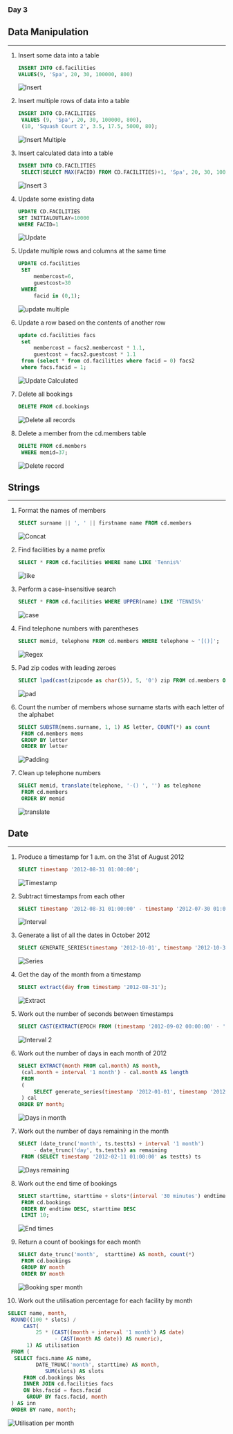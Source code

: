### Day 3

## Data Manipulation
____________________

1) Insert some data into a table
    ```sql
   INSERT INTO cd.facilities
    VALUES(9, 'Spa', 20, 30, 100000, 800)
   ```
   ![Insert](./images/day3/insert.png)

2) Insert multiple rows of data into a table
   ```sql
   INSERT INTO CD.FACILITIES
    VALUES (9, 'Spa', 20, 30, 100000, 800),
    (10, 'Squash Court 2', 3.5, 17.5, 5000, 80);
   ```
   ![Insert Multiple](./images/day3/insert2.png)

3) Insert calculated data into a table
   ```sql
   INSERT INTO CD.FACILITIES
	SELECT(SELECT MAX(FACID) FROM CD.FACILITIES)+1, 'Spa', 20, 30, 100000, 800
   ```
   ![Insert 3](./images/day3/insert3.png)

4) Update some existing data
   ```sql
   UPDATE CD.FACILITIES
   SET INITIALOUTLAY=10000
   WHERE FACID=1
   ```
   ![Update](./images/day3/UPDATE.png)

5) Update multiple rows and columns at the same time
   ```sql
   UPDATE cd.facilities
	SET
		membercost=6,
		guestcost=30
	WHERE
		facid in (0,1);
   ```
   ![update multiple](./images/day3/updatemultiple.png)

6) Update a row based on the contents of another row
   ```sql
   update cd.facilities facs
    set
        membercost = facs2.membercost * 1.1,
        guestcost = facs2.guestcost * 1.1
    from (select * from cd.facilities where facid = 0) facs2
    where facs.facid = 1;
   ```
   ![Update Calculated](./images/day3/updatecalc.png)

7) Delete all bookings
   ```sql
   DELETE FROM cd.bookings
   ```
   ![Delete all records](./images/day3/delete.png)

8) Delete a member from the cd.members table
   ```sql
   DELETE FROM cd.members
	WHERE memid=37;
   ```
   ![Delete record](./images/day3/deletewh.png)


## Strings
_______

1) Format the names of members
   ```sql
   SELECT surname || ', ' || firstname name FROM cd.members
   ```
   ![Concat](./images/day3/concat.png)

2) Find facilities by a name prefix
   ```sql
   SELECT * FROM cd.facilities WHERE name LIKE 'Tennis%'
   ```
   ![like](./images/day3/like.png)

3) Perform a case-insensitive search
   ```sql
   SELECT * FROM cd.facilities WHERE UPPER(name) LIKE 'TENNIS%'
   ```
   ![case](./images/day3/case.png)

4) Find telephone numbers with parentheses
   ```sql
   SELECT memid, telephone FROM cd.members WHERE telephone ~ '[()]';
   ```
   ![Regex](./images/day3/reg.png)

5) Pad zip codes with leading zeroes
   ```sql
   SELECT lpad(cast(zipcode as char(5)), 5, '0') zip FROM cd.members ORDER BY zip;
   ```
   ![pad](./images/day3/pad.png)

6) Count the number of members whose surname starts with each letter of the alphabet
   ```sql
   SELECT SUBSTR(mems.surname, 1, 1) AS letter, COUNT(*) as count
	FROM cd.members mems
	GROUP BY letter
	ORDER BY letter
   ```
   ![Padding](./images/day3/substr.png)

7) Clean up telephone numbers
   ```sql
   SELECT memid, translate(telephone, '-() ', '') as telephone
	FROM cd.members
	ORDER BY memid
   ```
   ![translate](./images/day3/translate.png)

## Date

--------

1) Produce a timestamp for 1 a.m. on the 31st of August 2012
   ```sql
   SELECT timestamp '2012-08-31 01:00:00';
   ```
   ![Timestamp](./images/day3/timestamp.png)

2) Subtract timestamps from each other
   ```sql
   SELECT timestamp '2012-08-31 01:00:00' - timestamp '2012-07-30 01:00:00' as interval
   ```
   ![Interval](./images/day3/interval.png)

3) Generate a list of all the dates in October 2012
   ```sql
   SELECT GENERATE_SERIES(timestamp '2012-10-01', timestamp '2012-10-31', interval '1 day') as ts;
   ```
   ![Series](./images/day3/series.png)

4) Get the day of the month from a timestamp
   ```sql
   SELECT extract(day from timestamp '2012-08-31');
   ```
   ![Extract](./images/day3/extract.png)

5) Work out the number of seconds between timestamps
   ```sql
   SELECT CAST(EXTRACT(EPOCH FROM (timestamp '2012-09-02 00:00:00' - '2012-08-31 01:00:00')) AS integer) AS date_part;
   ```
   ![Interval 2](./images/day3/interval2.png)

6) Work out the number of days in each month of 2012
   ```sql
   SELECT EXTRACT(month FROM cal.month) AS month,
	(cal.month + interval '1 month') - cal.month AS length
	FROM
	(
		SELECT generate_series(timestamp '2012-01-01', timestamp '2012-12-01', interval '1 month') AS month
	) cal
   ORDER BY month;
   ```
   ![Days in month](./images/day3/daysinmonth.png)

7) Work out the number of days remaining in the month
   ```sql
   SELECT (date_trunc('month', ts.testts) + interval '1 month')
		- date_trunc('day', ts.testts) as remaining
	FROM (SELECT timestamp '2012-02-11 01:00:00' as testts) ts
   ```
   ![Days remaining](./images/day3/daysremaining.png)

8) Work out the end time of bookings
   ```sql
   SELECT starttime, starttime + slots*(interval '30 minutes') endtime
	FROM cd.bookings
	ORDER BY endtime DESC, starttime DESC
	LIMIT 10;
   ```
   ![End times](./images/day3/endtimes.png)

9) Return a count of bookings for each month
   ```sql
   SELECT date_trunc('month',  starttime) AS month, count(*)
	FROM cd.bookings
	GROUP BY month
	ORDER BY month
   ```
   ![Booking sper month](./images/day3/bookingspermonth.png)

10) Work out the utilisation percentage for each facility by month
   ```sql
   SELECT name, month,
    ROUND((100 * slots) /
        CAST(
            25 * (CAST((month + interval '1 month') AS date)
                  - CAST(month AS date)) AS numeric),
         1) AS utilisation
    FROM (
     SELECT facs.name AS name,
            DATE_TRUNC('month', starttime) AS month,
               SUM(slots) AS slots
        FROM cd.bookings bks
        INNER JOIN cd.facilities facs
        ON bks.facid = facs.facid
         GROUP BY facs.facid, month
    ) AS inn
    ORDER BY name, month;
   ```
   ![Utilisation per month](./images/day3/utilizationpermonth.png)
